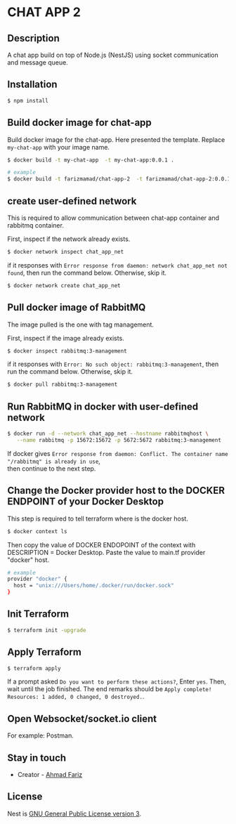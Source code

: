 # CHAT APP 2

## Description

A chat app build on top of Node.js (NestJS) using socket communication and message queue.

## Installation

```bash
$ npm install
```

## Build docker image for chat-app
Build docker image for the chat-app. Here presented the template. Replace `my-chat-app` with your image name.

```bash
$ docker build -t my-chat-app  -t my-chat-app:0.0.1 .

# example
$ docker build -t farizmamad/chat-app-2  -t farizmamad/chat-app-2:0.0.1 .
```

## create user-defined network
This is required to allow communication between chat-app container and rabbitmq container.

First, inspect if the network already exists.
```bash
$ docker network inspect chat_app_net
```

if it responses with `Error response from daemon: network chat_app_net not found`, then run the command below. Otherwise, skip it.

```bash
$ docker network create chat_app_net
```

## Pull docker image of RabbitMQ
The image pulled is the one with tag management.

First, inspect if the image already exists.
```bash
$ docker inspect rabbitmq:3-management
```

if it responses with `Error: No such object: rabbitmq:3-management`, then run the command below. Otherwise, skip it.

```bash
$ docker pull rabbitmq:3-management
```

## Run RabbitMQ in docker with user-defined network
```bash
$ docker run -d --network chat_app_net --hostname rabbitmqhost \
   --name rabbitmq -p 15672:15672 -p 5672:5672 rabbitmq:3-management
```
If docker gives `Error response from daemon: Conflict. The container name "/rabbitmq" is already in use`, \
then continue to the next step.

## Change the Docker provider host to the DOCKER ENDPOINT of your Docker Desktop
This step is required to tell terraform where is the docker host.

```bash
$ docker context ls
```

Then copy the value of DOCKER ENDOPOINT of the context with DESCRIPTION = Docker Desktop.
Paste the value to main.tf provider "docker" host.

```bash
# example
provider "docker" {
  host = "unix:///Users/home/.docker/run/docker.sock"
}
```

## Init Terraform
```bash
$ terraform init -upgrade
```

## Apply Terraform

```bash
$ terraform apply
```

If a prompt asked `Do you want to perform these actions?`, Enter `yes`. Then, wait until the job finished. 
The end remarks should be `Apply complete! Resources: 1 added, 0 changed, 0 destroyed.`.

## Open Websocket/socket.io client
For example: Postman.

## Stay in touch

- Creator - [Ahmad Fariz](https://www.linkedin.com/in/ahmadfariz)

## License

Nest is [GNU General Public License version 3](LICENSE).
